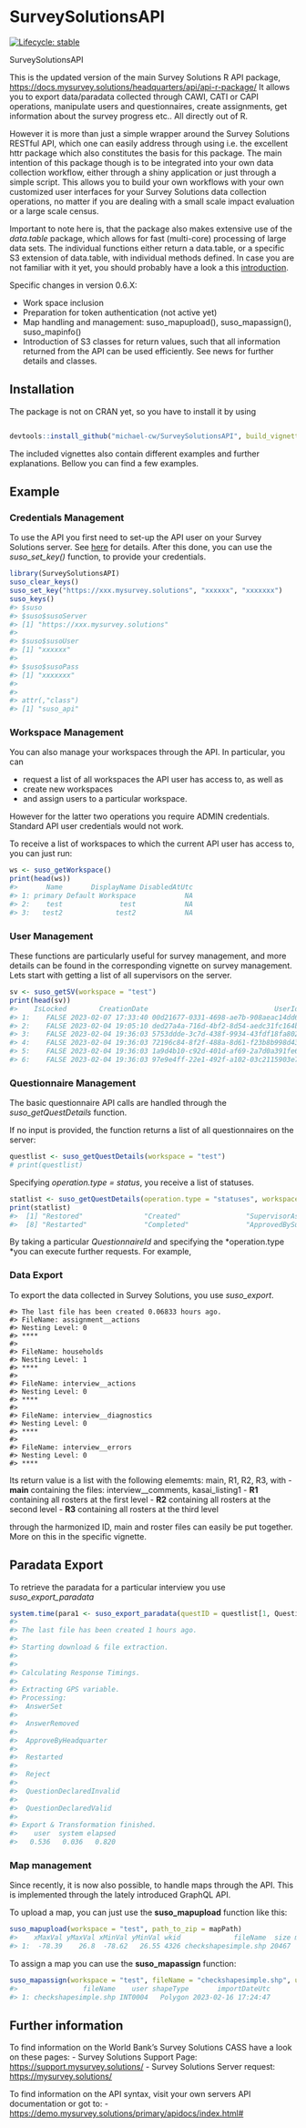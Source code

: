 
<!-- README.md is generated from README.Rmd. Please edit that file -->

# SurveySolutionsAPI

<!-- badges: start -->

[![Lifecycle:
stable](https://img.shields.io/badge/lifecycle-stable-green.svg)](https://lifecycle.r-lib.org/articles/stages.html#stable)
<!-- badges: end -->

SurveySolutionsAPI

This is the updated version of the main Survey Solutions R API package,
<https://docs.mysurvey.solutions/headquarters/api/api-r-package/> It
allows you to export data/paradata collected through CAWI, CATI or CAPI
operations, manipulate users and questionnaires, create assignments, get
information about the survey progress etc.. All directly out of R.

However it is more than just a simple wrapper around the Survey
Solutions RESTful API, which one can easily address through using
i.e. the excellent httr package which also constitutes the basis for
this package. The main intention of this package though is to be
integrated into your own data collection workflow, either through a
shiny application or just through a simple script. This allows you to
build your own workflows with your own customized user interfaces for
your Survey Solutions data collection operations, no matter if you are
dealing with a small scale impact evaluation or a large scale census.

Important to note here is, that the package also makes extensive use of
the *data.table* package, which allows for fast (multi-core) processing
of large data sets. The individual functions either return a data.table,
or a specific S3 extension of data.table, with individual methods
defined. In case you are not familiar with it yet, you should probably
have a look a this
[introduction](https://cran.r-project.org/web/packages/data.table/vignettes/datatable-intro.html).

Specific changes in version 0.6.X:

  - Work space inclusion
  - Preparation for token authentication (not active yet)
  - Map handling and management: suso\_mapupload(), suso\_mapassign(),
    suso\_mapinfo()
  - Introduction of S3 classes for return values, such that all
    information returned from the API can be used efficiently. See news
    for further details and classes.

## Installation

The package is not on CRAN yet, so you have to install it by using

``` r

devtools::install_github("michael-cw/SurveySolutionsAPI", build_vignettes = T)
```

The included vignettes also contain different examples and further
explanations. Bellow you can find a few examples.

## Example

### Credentials Management

To use the API you first need to set-up the API user on your Survey
Solutions server. See
[here](https://support.mysurvey.solutions/headquarters/api/) for
details. After this done, you can use the *suso\_set\_key()* function,
to provide your credentials.

``` r
library(SurveySolutionsAPI)
suso_clear_keys()
suso_set_key("https://xxx.mysurvey.solutions", "xxxxxx", "xxxxxxx")
suso_keys()
#> $suso
#> $suso$susoServer
#> [1] "https://xxx.mysurvey.solutions"
#> 
#> $suso$susoUser
#> [1] "xxxxxx"
#> 
#> $suso$susoPass
#> [1] "xxxxxxx"
#> 
#> 
#> attr(,"class")
#> [1] "suso_api"
```

### Workspace Management

You can also manage your workspaces through the API. In particular, you
can

  - request a list of all workspaces the API user has access to, as well
    as
  - create new workspaces
  - and assign users to a particular workspace.

However for the latter two operations you require ADMIN credentials.
Standard API user credentials would not work.

To receive a list of workspaces to which the current API user has access
to, you can just run:

``` r
ws <- suso_getWorkspace()
print(head(ws))
#>       Name       DisplayName DisabledAtUtc
#> 1: primary Default Workspace            NA
#> 2:    test              test            NA
#> 3:   test2             test2            NA
```

### User Management

These functions are particularly useful for survey management, and more
details can be found in the corresponding vignette on survey management.
Lets start with getting a list of all supervisors on the server.

``` r
sv <- suso_getSV(workspace = "test")
print(head(sv))
#>    IsLocked        CreationDate                               UserId   UserName
#> 1:    FALSE 2023-02-07 17:33:40 00d21677-0331-4698-ae7b-908aeac14dd6 somesvuser
#> 2:    FALSE 2023-02-04 19:05:10 ded27a4a-716d-4bf2-8d54-aedc31fc164b     SV0001
#> 3:    FALSE 2023-02-04 19:36:03 5753ddde-3c7d-438f-9934-43fdf18fa802     SV0002
#> 4:    FALSE 2023-02-04 19:36:03 72196c84-8f2f-488a-8d61-f23b8b998d43     SV0003
#> 5:    FALSE 2023-02-04 19:36:03 1a9d4b10-c92d-401d-af69-2a7d0a391fe6     SV0004
#> 6:    FALSE 2023-02-04 19:36:03 97e9e4ff-22e1-492f-a102-03c2115903e7     SV0005
```

### Questionnaire Management

The basic questionnaire API calls are handled through the
*suso\_getQuestDetails* function.

If no input is provided, the function returns a list of all
questionnaires on the server:

``` r
questlist <- suso_getQuestDetails(workspace = "test")
# print(questlist)
```

Specifying *operation.type = status*, you receive a list of
statuses.

``` r
statlist <- suso_getQuestDetails(operation.type = "statuses", workspace = "test")
print(statlist)
#>  [1] "Restored"               "Created"                "SupervisorAssigned"     "InterviewerAssigned"    "RejectedBySupervisor"   "ReadyForInterview"      "SentToCapi"            
#>  [8] "Restarted"              "Completed"              "ApprovedBySupervisor"   "RejectedByHeadquarters" "ApprovedByHeadquarters" "Deleted"
```

By taking a particular *QuestionnaireId* and specifying the
*operation.type *you can execute further requests. For example,

### Data Export

To export the data collected in Survey Solutions, you use
*suso\_export*.

    #> The last file has been created 0.06833 hours ago.
    #> FileName: assignment__actions 
    #> Nesting Level: 0 
    #> ****
    #> 
    #> FileName: households 
    #> Nesting Level: 1 
    #> ****
    #> 
    #> FileName: interview__actions 
    #> Nesting Level: 0 
    #> ****
    #> 
    #> FileName: interview__diagnostics 
    #> Nesting Level: 0 
    #> ****
    #> 
    #> FileName: interview__errors 
    #> Nesting Level: 0 
    #> ****

Its return value is a list with the following elememts: main, R1, R2,
R3, with - **main** containing the files: interview\_\_comments,
kasai\_listing1 - **R1** containing all rosters at the first level -
**R2** containing all rosters at the second level - **R3** containing
all rosters at the third level

through the harmonized ID, main and roster files can easily be put
together. More on this in the specific vignette.

## Paradata Export

To retrieve the paradata for a particular interview you use
*suso\_export\_paradata*

``` r
system.time(para1 <- suso_export_paradata(questID = questlist[1, QuestionnaireId], workspace = "test", version = questlist[1, Version], reloadTimeDiff = 24, onlyActiveEvents = F, allResponses = T))
#> 
#> The last file has been created 1 hours ago.
#> 
#> Starting download & file extraction. 
#> 
#> 
#> Calculating Response Timings.
#> 
#> Extracting GPS variable.
#> Processing: 
#>  AnswerSet
#> 
#>  AnswerRemoved
#> 
#>  ApproveByHeadquarter
#> 
#>  Restarted
#> 
#>  Reject
#> 
#>  QuestionDeclaredInvalid
#> 
#>  QuestionDeclaredValid
#> 
#> Export & Transformation finished.
#>    user  system elapsed 
#>   0.536   0.036   0.820
```

### Map management

Since recently, it is now also possible, to handle maps through the API.
This is implemented through the lately introduced GraphQL API.

To upload a map, you can just use the **suso\_mapupload** function like
this:

``` r
suso_mapupload(workspace = "test", path_to_zip = mapPath)
#>    xMaxVal yMaxVal xMinVal yMinVal wkid             fileName  size maxScale minScale shapeType       importDateUtc                           uploadedBy     users
#> 1:  -78.39    26.8  -78.62   26.55 4326 checkshapesimple.shp 20467        0        0   Polygon 2023-02-16 17:24:47 961d073f-f316-4353-9e7e-1f00899cb837 <list[0]>
```

To assign a map you can use the **suso\_mapassign**
function:

``` r
suso_mapassign(workspace = "test", fileName = "checkshapesimple.shp", userName = "INT0004")
#>                fileName    user shapeType       importDateUtc
#> 1: checkshapesimple.shp INT0004   Polygon 2023-02-16 17:24:47
```

## Further information

To find information on the World Bank’s Survey Solutions CASS have a
look on these pages: - Survey Solutions Support Page:
<https://support.mysurvey.solutions/> - Survey Solutions Server request:
<https://mysurvey.solutions/>

To find information on the API syntax, visit your own servers API
documentation or got to: -
<https://demo.mysurvey.solutions/primary/apidocs/index.html#>
